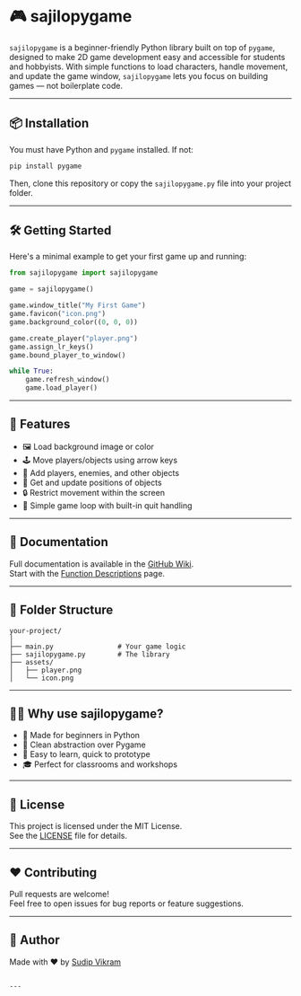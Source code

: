 # 🎮 sajilopygame

`sajilopygame` is a beginner-friendly Python library built on top of `pygame`, designed to make 2D game development easy and accessible for students and hobbyists. With simple functions to load characters, handle movement, and update the game window, `sajilopygame` lets you focus on building games — not boilerplate code.

---

## 📦 Installation

You must have Python and `pygame` installed. If not:

```bash
pip install pygame
```

Then, clone this repository or copy the `sajilopygame.py` file into your project folder.

---

## 🛠️ Getting Started

Here's a minimal example to get your first game up and running:

```python
from sajilopygame import sajilopygame

game = sajilopygame()

game.window_title("My First Game")
game.favicon("icon.png")
game.background_color((0, 0, 0))

game.create_player("player.png")
game.assign_lr_keys()
game.bound_player_to_window()

while True:
    game.refresh_window()
    game.load_player()
```

---

## 🚀 Features

- 🖼️ Load background image or color
- 🕹️ Move players/objects using arrow keys
- 👾 Add players, enemies, and other objects
- 📏 Get and update positions of objects
- 🔒 Restrict movement within the screen
- 🔁 Simple game loop with built-in quit handling

---

## 📘 Documentation

Full documentation is available in the [GitHub Wiki](https://github.com/SudipVikram/sajilopygame/wiki).  
Start with the [Function Descriptions](https://github.com/SudipVikram/sajilopygame/wiki/Function-Descriptions) page.

---

## 📂 Folder Structure

```
your-project/
│
├── main.py                # Your game logic
├── sajilopygame.py        # The library
├── assets/
│   ├── player.png
│   └── icon.png
```

---

## 🙋‍♂️ Why use sajilopygame?

- 🧒 Made for beginners in Python
- 🧼 Clean abstraction over Pygame
- 🧠 Easy to learn, quick to prototype
- 🎓 Perfect for classrooms and workshops

---

## 📄 License

This project is licensed under the MIT License.  
See the [LICENSE](LICENSE) file for details.

---

## ❤️ Contributing

Pull requests are welcome!  
Feel free to open issues for bug reports or feature suggestions.

---

## 🧠 Author

Made with ❤️ by [Sudip Vikram](https://github.com/SudipVikram)
```

---

